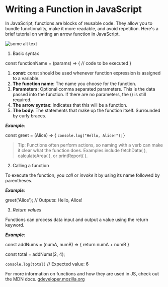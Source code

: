 # Writing a Function in JavaScript

In JavaScript, functions are blocks of reusable code. They allow you to bundle functionality, make it more readable, and avoid repetition. Here's a brief tutorial on writing an arrow function in JavaScript.

![some alt text](https://plus.unsplash.com/premium_photo-1661962648855-b97a8e025e0e?q=80&w=1932&auto=format&fit=crop&ixlib=rb-4.0.3&ixid=M3wxMjA3fDB8MHxwaG90by1wYWdlfHx8fGVufDB8fHx8fA%3D%3D)


1. Basic syntax

const functionName = (params) => {
  // code to be executed
}

1. **const**: const should be used whenever function expression is assigned to a variable.
2. **The function name**: The name you choose for the function.
3. **Parameters**: Optional comma separated parameters. This is the data passed into the function. If there are no parameters, the () is still required.
4. **The arrow syntax**: Indicates that this will be a function.
5. **The body**: The statements that make up the function itself. Surrounded by curly braces.

***Example***:

const greet = (Alice) => {
  `console.log("Hello, Alice!")`;
}

>Tip: Functions often perform actions, so naming with a verb can make it clear what the function does. Examples include fetchData( ), calculateArea( ), or printReport( ). 

2. Calling a function

To execute the function, you *call* or *invoke* it by using its name followed by parentheses.

***Example***:

greet('Alice'); // Outputs: Hello, Alice!

3. *Return values*

Functions can process data input and output a value using the return keyword.

***Example***: 

const addNums = (numA, numB) => {
  return numA + numB
}

const total = addNums(2, 4);

`console.log(total)` // Expected value: 6

For more information on functions and how they are used in JS, check out the MDN docs. 
[gdeveloper.mozilla.org](https://developer.mozilla.org/en-US/docs/Web/JavaScript/Guide/Functions)





